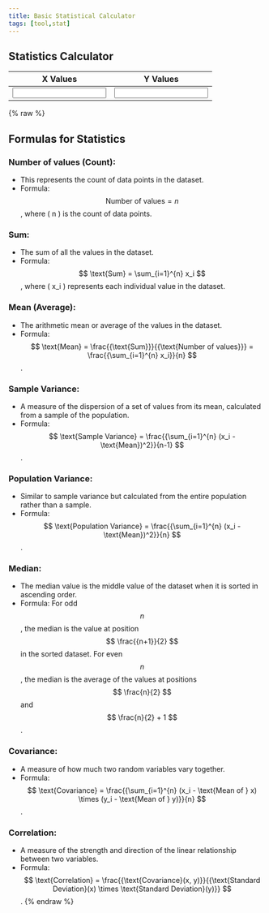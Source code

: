 ```yaml
---
title: Basic Statistical Calculator
tags: [tool,stat]
---
```

 


<div class="calculator">
    <h2>Statistics Calculator</h2>
    <table>
        <thead>
            <tr>
                <th>X Values</th>
                <th>Y Values</th>
            </tr>
        </thead>
        <tbody>
            <tr>
                <td><input type="text" id="values_x"></td>
                <td><input type="text" id="values_y"></td>
            </tr>
        </tbody>
    </table>
    <div id="results"></div>
</div>

<script>
function calculate() {
    let input_x = document.getElementById('values_x').value;
    let input_y = document.getElementById('values_y').value;

    let values_x = input_x.split(',').map(x => parseFloat(x.trim()));
    let values_y = input_y.split(',').map(y => parseFloat(y.trim()));

    if (values_x.length === 0 || isNaN(values_x[0]) || values_y.length === 0 || isNaN(values_y[0])) {
        document.getElementById('results').innerHTML = "";
        return;
    }

    let count = values_x.length;

    // Calculate x statistics
    let sum_x = values_x.reduce((acc, val) => acc + val, 0);
    let mean_x = sum_x / count;
    
    let sampleVariance_x = values_x.reduce((acc, val) => acc + Math.pow(val - mean_x, 2), 0) / (count - 1);
    let populationVariance_x = values_x.reduce((acc, val) => acc + Math.pow(val - mean_x, 2), 0) / count;

    values_x.sort((a, b) => a - b);
    let median_x;
    if (count % 2 === 0) {
        median_x = (values_x[count / 2 - 1] + values_x[count / 2]) / 2;
    } else {
        median_x = values_x[Math.floor(count / 2)];
    }

    // Calculate y statistics
    let sum_y = values_y.reduce((acc, val) => acc + val, 0);
    let mean_y = sum_y / count;
    
    let sampleVariance_y = values_y.reduce((acc, val) => acc + Math.pow(val - mean_y, 2), 0) / (count - 1);
    let populationVariance_y = values_y.reduce((acc, val) => acc + Math.pow(val - mean_y, 2), 0) / count;

    values_y.sort((a, b) => a - b);
    let median_y;
    if (count % 2 === 0) {
        median_y = (values_y[count / 2 - 1] + values_y[count / 2]) / 2;
    } else {
        median_y = values_y[Math.floor(count / 2)];
    }

    // Calculate covariance and correlation
    let covariance = 0;
    for (let i = 0; i < count; i++) {
        covariance += (values_x[i] - mean_x) * (values_y[i] - mean_y);
    }
    covariance /= count;
    
    let correlation = (count * covariance) / (Math.sqrt(count * sampleVariance_x) * Math.sqrt(count * sampleVariance_y));

    let resultHtml = `
        <table>
            <thead>
                <tr>
                    <th>Statistic</th>
                    <th>X Values</th>
                    <th>Y Values</th>
                </tr>
            </thead>
            <tbody>
                <tr>
                    <td>Number of values</td>
                    <td>${count}</td>
                    <td>${count}</td>
                </tr>
                <tr>
                    <td>Sum</td>
                    <td>${sum_x}</td>
                    <td>${sum_y}</td>
                </tr>
                <tr>
                    <td>Mean</td>
                    <td>${mean_x.toFixed(2)}</td>
                    <td>${mean_y.toFixed(2)}</td>
                </tr>
                <tr>
                    <td>Sample Variance</td>
                    <td>${sampleVariance_x.toFixed(2)}</td>
                    <td>${sampleVariance_y.toFixed(2)}</td>
                </tr>
                <tr>
                    <td>Population Variance</td>
                    <td>${populationVariance_x.toFixed(2)}</td>
                    <td>${populationVariance_y.toFixed(2)}</td>
                </tr>
                <tr>
                    <td>Median</td>
                    <td>${median_x}</td>
                    <td>${median_y}</td>
                </tr>
                <tr>
                    <td>Covariance</td>
                    <td colspan="2">${covariance.toFixed(2)}</td>
                </tr>
                <tr>
                    <td>Correlation</td>
                    <td colspan="2">${correlation.toFixed(2)}</td>
                </tr>
            </tbody>
        </table>
    `;
    
    document.getElementById('results').innerHTML = resultHtml;

    // Save values in cookie
    document.cookie = `values_x=${input_x}`;
    document.cookie = `values_y=${input_y}`;
}

document.getElementById('values_x').addEventListener('input', calculate);
document.getElementById('values_y').addEventListener('input', calculate);

// Check if there are previously saved values in the cookie
window.onload = function() {
    let cookies = document.cookie.split(';').map(cookie => cookie.trim());
    let input_x, input_y;
    for (let cookie of cookies) {
        if (cookie.startsWith('values_x=')) {
            input_x = cookie.substring('values_x='.length);
        } else if (cookie.startsWith('values_y=')) {
            input_y = cookie.substring('values_y='.length);
        }
    }
    if (input_x && input_y) {
        document.getElementById('values_x').value = input_x;
        document.getElementById('values_y').value = input_y;
        calculate();
    }
};
</script>

{% raw %}
## Formulas for Statistics

### **Number of values (Count):**
   - This represents the count of data points in the dataset.
   - Formula: $$ \text{Number of values} = n $$, where \( n \) is the count of data points.

### **Sum:**
   - The sum of all the values in the dataset.
   - Formula: $$ \text{Sum} = \sum_{i=1}^{n} x_i $$, where \( x_i \) represents each individual value in the dataset.

### **Mean (Average):**
   - The arithmetic mean or average of the values in the dataset.
   - Formula: $$ \text{Mean} = \frac{{\text{Sum}}}{{\text{Number of values}}} = \frac{{\sum_{i=1}^{n} x_i}}{n} $$.

### **Sample Variance:**
   - A measure of the dispersion of a set of values from its mean, calculated from a sample of the population.
   - Formula: $$ \text{Sample Variance} = \frac{{\sum_{i=1}^{n} (x_i - \text{Mean})^2}}{n-1} $$.

### **Population Variance:**
   - Similar to sample variance but calculated from the entire population rather than a sample.
   - Formula: $$ \text{Population Variance} = \frac{{\sum_{i=1}^{n} (x_i - \text{Mean})^2}}{n} $$.

### **Median:**
- The median value is the middle value of the dataset when it is sorted in ascending order.
- Formula: For odd $$ n $$, the median is the value at position $$ \frac{{n+1}}{2} $$ in the sorted dataset. For even $$ n $$, the median is the average of the values at positions $$ \frac{n}{2} $$ and $$ \frac{n}{2} + 1 $$.


### **Covariance:**
   - A measure of how much two random variables vary together.
   - Formula: $$ \text{Covariance} = \frac{{\sum_{i=1}^{n} (x_i - \text{Mean of } x) \times (y_i - \text{Mean of } y)}}{n} $$.

### **Correlation:**
   - A measure of the strength and direction of the linear relationship between two variables.
   - Formula: $$ \text{Correlation} = \frac{{\text{Covariance}(x, y)}}{{\text{Standard Deviation}(x) \times \text{Standard Deviation}(y)}} $$.
{% endraw %}